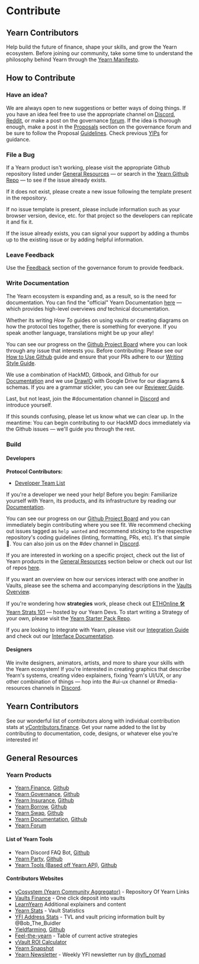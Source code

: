 # Contribute

## Yearn Contributors

Help build the future of finance, shape your skills, and grow the Yearn ecosystem. Before joining our community, take some time to understand the philosophy behind Yearn through the [Yearn Manifesto](https://gov.yearn.finance/t/how-we-think-about-yearn/7137).

## How to Contribute

### Have an idea?

We are always open to new suggestions or better ways of doing things. If you have an idea feel free to use the appropriate channel on [Discord](http://discord.yearn.finance), [Reddit](https://www.reddit.com/r/yearn_finance/), or make a post on the governance [forum](https://gov.yearn.finance/c/general-chat/7). If the idea is thorough enough, make a post in the [Proposals](https://gov.yearn.finance/c/proposals/5) section on the governance forum and be sure to follow the Proposal [Guidelines](https://gov.yearn.finance/t/proposal-how-to/106). Check previous [YIPs](https://yips.yearn.finance/all-yip) for guidance.

### File a Bug

If a Yearn product isn't working, please visit the appropriate Github repository listed under [General Resources](contributors.md#general-resources) — or search in the [Yearn Github Repo](https://github.com/yearn/yearn-protocol) — to see if the issue already exists.

If it does not exist, please create a new issue following the template present in the repository.

If no issue template is present, please include information such as your browser version, device, etc. for that project so the developers can replicate it and fix it.

If the issue already exists, you can signal your support by adding a thumbs up to the existing issue or by adding helpful information.

### Leave Feedback

Use the [Feedback](https://gov.yearn.finance/c/feedback/2) section of the governance forum to provide feedback.

### Write Documentation

The Yearn ecosystem is expanding and, as a result, so is the need for documentation. You can find the "official" Yearn Documentation [here](https://docs.yearn.finance/) — which provides high-level overviews _and_ technical documentation.

Whether its writing _How To_ guides on using vaults or creating diagrams on how the protocol ties together, there is something for everyone. If you speak another language, translations might be up your alley!

You can see our progress on the [Github Project Board](https://github.com/orgs/yearn/projects/2) where you can look through any issue that interests you. Before contributing: Please see our [How to Use Github](https://hackmd.io/4U35op0ORoGT24lzPhbGNQ) guide and ensure that your PRs adhere to our [Writing Style Guide](https://hackmd.io/dXQecpkJQX6XRy4y7k7j3g).

We use a combination of HackMD, Gitbook, and Github for our [Documentation](https://docs.yearn.finance/) and we use [DrawIO](https://draw.io) with Google Drive for our diagrams & schemas. If you are a grammar stickler, you can see our [Reviewer Guide](https://hackmd.io/juTKNn3xTpKJgFDo2AglLw).

Last, but not least, join the \#documentation channel in [Discord](https://discord.com/invite/6PNv2nF) and introduce yourself.

If this sounds confusing, please let us know what we can clear up. In the meantime: You can begin contributing to our HackMD docs immediately via the Github issues — we'll guide you through the rest.

### Build

#### Developers

**Protocol Contributors:**

* [Developer Team List](https://docs.yearn.finance/additional-resources/team#protocol-and-development)

If you're a developer we need your help! Before you begin: Familiarize yourself with Yearn, its products, and its infrastructure by reading our [Documentation](https://docs.yearn.finance/).

You can see our progress on our [Github Project Board](https://github.com/orgs/yearn/projects/1) and you can immediately begin contributing where you see fit. We recommend checking out issues tagged as `help wanted` and recommend sticking to the respective repository's coding guidelines \(linting, formatting, PRs, etc\). It's that simple 🙂. You can also join us on the \#dev channel in [Discord](https://discord.com/invite/6PNv2nF).

If you are interested in working on a specific project, check out the list of Yearn products in the [General Resources](contributors.md#general-resources) section below or check out our list of repos [here](https://docs.yearn.finance/developers/code-repositories).

If you want an overview on how our services interact with one another in Vaults, please see the schema and accompanying descriptions in the [Vaults Overview](https://docs.yearn.finance/developers/yvaults-documentation/vaults-overview).

If you're wondering how **strategies** work, please check out [ETHOnline 🛠️ Yearn Strats 101](https://www.youtube.com/watch?v=4gwZk-IaMRs) — hosted by our Yearn Devs. To start writing a Strategy of your own, please visit the [Yearn Starter Pack Repo](https://github.com/yearn/yearn-starter-pack).

If you are looking to integrate with Yearn, please visit our [Integration Guide](https://docs.yearn.finance/developers/integration-guide) and check out our [Interface Documentation](https://docs.yearn.finance/developers/yvaults-documentation/vault-interfaces).

#### Designers

We invite designers, animators, artists, and more to share your skills with the Yearn ecosystem! If you're interested in creating graphics that describe Yearn's systems, creating video explainers, fixing Yearn's UI/UX, or any other combination of things — hop into the \#ui-ux channel or \#media-resources channels in [Discord](https://docs.yearn.finance/developers/yvaults-documentation/vault-interfaces).

## Yearn Contributors

See our wonderful list of contributors along with individual contribution stats at [yContributors.finance](https://ycontributors.finance/). Get your name added to the list by contributing to documentation, code, designs, or whatever else you're interested in!

## General Resources

### Yearn Products

* [Yearn.Finance](https://yearn.finance/), [Github](https://github.com/yearn/iearn-finance)
* [Yearn Governance](https://ygov.finance/), [Github](https://github.com/yearn/ygov-finance)
* [Yearn Insurance](https://yinsure.finance/), [Github](https://github.com/yearn/yinsure-finance)
* [Yearn Borrow](https://yborrow.finance/), [Github](https://github.com/yearn/iborrow-finance)
* [Yearn Swap](https://yswap.exchange/), [Github](https://github.com/yearn/yswap-finance)
* [Yearn Documentation](https://docs.yearn.finance/), [Github](https://github.com/yearn/yearn-docs)
* [Yearn Forum](https://gov.yearn.finance/)

#### List of Yearn Tools

* Yearn Discord FAQ Bot, [Github](https://github.com/dgornjakovic/yfi-faq-bot)
* [Yearn Party](https://yearn.party/), [Github](https://github.com/x48-crypto/yearn-party)
* [Yearn Tools \(Based off Yearn API\)](https://yearn.tools/), [Github](https://github.com/yearn-integrations/api)

#### Contributors Websites

* [yCosystem \(Yearn Community Aggregator\)](https://ycosystem.info/) - Repository Of Yearn Links
* [Vaults Finance](https://vaults.finance/) - One click deposit into vaults
* [LearnYearn](https://learnyearn.finance/) Additional explainers and content
* [Yearn Stats](https://stats.finance) - Vault Statistics
* [YFI Address Stats](https://www.yfistats.com/) - TVL and vault pricing information built by @Bob\_The\_Buidler
* [Yieldfarming](https://yieldfarming.info/), [Github](https://github.com/yieldfarming/yieldfarming)
* [Feel-the-yearn](https://feel-the-yearn.app) - Table of current active strategies
* [yVault ROI Calculator](https://yvault-roi.netlify.app/)
* [Yearn Snapshot](https://yearn.snapshot.page/)
* [Yearn Newsletter](https://yearn.substack.com/) - Weekly YFI newsletter run by [@yfi\_nomad](https://twitter.com/yfi_nomad)

